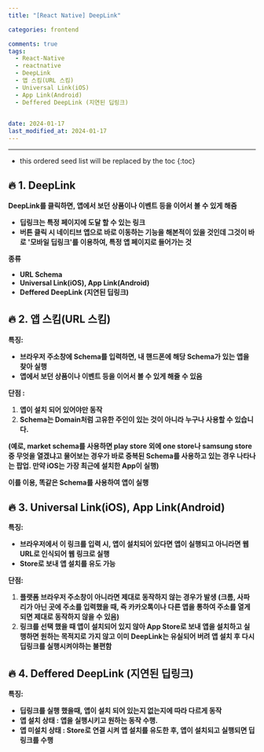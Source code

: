 ```yaml
---
title: "[React Native] DeepLink"

categories: frontend

comments: true
tags:
  - React-Native
  - reactnative
  - DeepLink
  - 앱 스킴(URL 스킴)
  - Universal Link(iOS)
  - App Link(Android)
  - Deffered DeepLink (지연된 딥링크)
  

date: 2024-01-17
last_modified_at: 2024-01-17
---
```


---

<!-- prettier-ignore -->
* this ordered seed list will be replaced by the toc 
{:toc}

## **🔥 1.  DeepLink**

**DeepLink를 클릭하면, 앱에서 보던 상품이나 이벤트 등을 이어서 볼 수 있게 해줌**

- **딥링크는 특정 페이지에 도달 할 수 있는 링크**
- **버튼 클릭 시 네이티브 앱으로 바로 이동하는 기능을 해본적이 있을 것인데 그것이 바로 '모바일 딥링크'를 이용하여, 특정 앱 페이지로 들어가는 것**

**종류**

- **URL Schema**
- **Universal Link(iOS), App Link(Android)**
- **Deffered DeepLink (지연된 딥링크)**

## **🔥 2.  앱 스킴(URL 스킴)**

**특징:**

- **브라우저 주소창에 Schema를 입력하면, 내 핸드폰에 해당 Schema가 있는 앱을 찾아 실행**
- **앱에서 보던 상품이나 이벤트 등을 이어서 볼 수 있게 해줄 수 있음**

**단점 :**

1. **앱이 설치 되어 있어야만 동작**
2. **Schema는 Domain처럼 고유한 주인이 있는 것이 아니라 누구나 사용할 수 있습니다.**

**(예로, market schema를 사용하면 play store 외에 one store나 samsung store 중 무엇을 열겠냐고 물어보는 경우가 바로 중복된 Schema를 사용하고 있는 경우 나타나는 팝업. 만약 iOS는 가장 최근에 설치한 App이 실행)**

**이를 이용, 똑같은 Schema를 사용하여 앱이 실행**

## **🔥 3.  Universal Link(iOS)**, **App Link(Android)**

**특징:**

- **브라우저에서 이 링크를 입력 시, 앱이 설치되어 있다면 앱이 실행되고 아니라면 웹 URL로 인식되어 웹 링크로 실행**
- **Store로 보내 앱 설치를 유도 가능**

**단점:**

1. **플랫폼 브라우저 주소창이 아니라면 제대로 동작하지 않는 경우가 발생 (크롬, 사파리가 아닌 곳에 주소를 입력했을 때, 즉 카카오톡이나 다른 앱을 통하여 주소를 열게 되면 제대로 동작하지 않을 수 있음)**
2. **링크를 선택 했을 때 앱이 설치되어 있지 않아 App Store로 보내 앱을 설치하고 실행하면 원하는 목적지로 가지 않고 이미 DeepLink는 유실되어 버려 앱 설치 후 다시 딥링크를 실행시켜야하는 불편함**

## **🔥 4.  Deffered DeepLink (지연된 딥링크)**

**특징:**

- **딥링크를 실행 했을때, 앱이 설치 되어 있는지 없는지에 따라 다르게 동작**
- **앱 설치 상태 : 앱을 실행시키고 원하는 동작 수행.**
- **앱 미설치 상태 : Store로 연결 시켜 앱 설치를 유도한 후, 앱이 설치되고 실행되면 딥링크를 수행**

